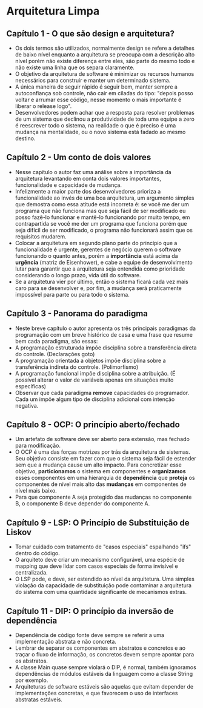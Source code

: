 # Arquitetura Limpa


## Capítulo 1 - O que são design e arquitetura?

- Os dois termos são utilizados, normalmente design se refere a detalhes de baixo nível enquanto a arquitetura se preocupa com a descrição alto nível porém não existe diferença entre eles, são parte do mesmo todo e não existe uma linha que os separa claramente.
- O objetivo da arquitetura de software é minimizar os recursos humanos necessários para construir e manter um determinado sistema.
- A única maneira de seguir rápido é seguir bem, manter sempre a autoconfiança sob controle, não cair em ciladas do tipo: "depois posso voltar e arrumar esse código, nesse momento o mais importante é liberar o release logo".
- Desenvolvedores podem achar que a resposta para resolver problemas de um sistema que declinou a produtividade de toda uma equipe a zero é reescrever todo o sistema, na realidade o que é preciso é uma mudança na mentalidade, ou o novo sistema está fadado ao mesmo destino.

## Capítulo 2 - Um conto de dois valores

- Nesse capítulo o autor faz uma análise sobre a importância da arquitetura levantando em conta dois valores importantes, funcionalidade e capacidade de mudança.
- Infelizmente a maior parte dos desenvolvedores prioriza a funcionalidade ao invés de uma boa arquitetura, um argumento simples que demostra como essa atitude está incorreta é: se você me der um programa que não funciona mas que seja fácil de ser modificado eu posso fazê-lo funcionar e mantê-lo funcionando por muito tempo, em contrapartida se você me der um programa que funciona porém que seja difícil de ser modificado, o programa não funcionará assim que os requisitos mudarem.
- Colocar a arquitetura em segundo plano parte do princípio que a funcionalidade é urgente, gerentes de negócio querem o software funcionando o quanto antes, porém a **importância** está acima da **urgência** (matriz de Eisenhower), e cabe a equipe de desenvolvimento lutar para garantir que a arquitetura seja entendida como prioridade considerando o longo prazo, vida útil do software.
- Se a arquitetura vier por último, então o sistema ficará cada vez mais caro para se desenvolver e, por fim, a mudança será praticamente impossível para parte ou para todo o sistema.

## Capítulo 3 - Panorama do paradigma

- Neste breve capítulo o autor apresenta os três principais paradigmas da programação com um breve histórico de casa e uma frase que resume bem cada paradigma, são essas:
- A programação estruturada impõe disciplina sobre a transferência direta do controle. (Declarações goto)
- A programação orientada a objetos impõe disciplina sobre a transferência indireta do controle. (Polimorfismo)
- A programação funcional impõe disciplina sobre a atribuição. (É possível alterar o valor de variáveis apenas em situações muito específicas)
- Observar que cada paradigma **remove** capacidades do programador. Cada um impõe algum tipo de disciplina adicional com intenção negativa.

## Capítulo 8 - OCP: O princípio aberto/fechado

- Um artefato de software deve ser aberto para extensão, mas fechado para modificação.
- O OCP é uma das forças motrizes por trás da arquitetura de sistemas. Seu objetivo consiste em fazer com que o sistema seja fácil de estender sem que a mudança cause um alto impacto. Para concretizar esse objetivo, **particionamos** o sistema em componentes e **organizamos** esses componentes em uma hierarquia de **dependência** que **proteja** os componentes de nível mais alto das **mudanças** em componentes de nível mais baixo.
- Para que componente A seja protegido das mudanças no componente B, o componente B deve depender do componente A.

## Capítulo 9 - LSP: O Princípio de Substituição de Liskov

- Tomar cuidado com tratamento de "casos especiais" espalhando "ifs" dentro do código.
- O arquiteto deve criar um mecanismo configurável, uma espécie de mapping que deve lidar com casos especiais de forma invisível e centralizada.
- O LSP pode, e deve, ser estendido ao nível da arquitetura. Uma simples violação da capacidade de substituição pode contaminar a arquitetura do sistema com uma quantidade significante de mecanismos extras.

## Capítulo 11 - DIP: O princípio da inversão de dependência

- Dependência de código fonte deve sempre se referir a uma implementação abstrata e não concreta.
- Lembrar de separar os componentes em abstratos e concretos e ao traçar o fluxo de informação, os concretos devem sempre apontar para os abstratos.
- A classe Main quase sempre violará o DIP, é normal, também ignoramos dependências de módulos estáveis da linguagem como a classe String por exemplo.
- Arquiteturas de software estáveis são aquelas que evitam depender de implementações concretas, e que favorecem o uso de interfaces abstratas estáveis.
